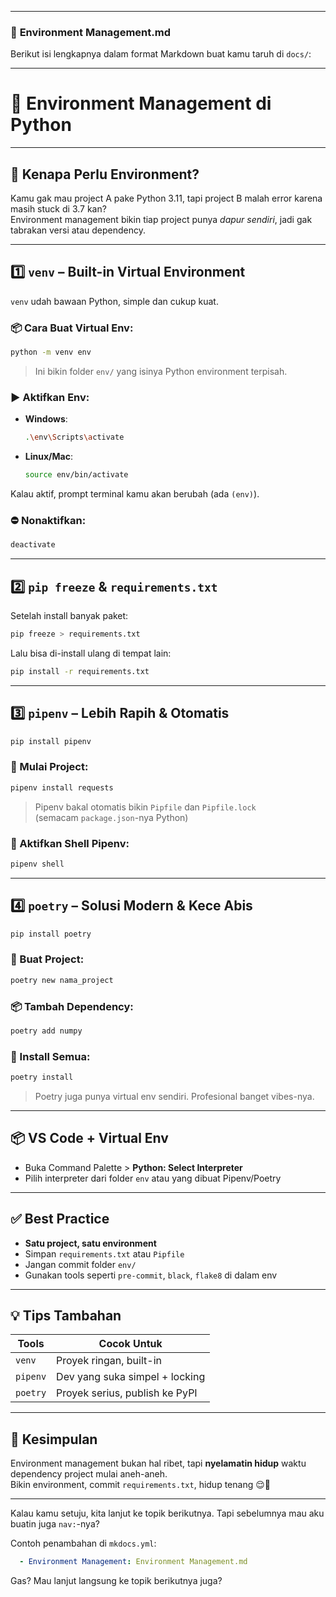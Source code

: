 

---

### 📄 **Environment Management.md**

Berikut isi lengkapnya dalam format Markdown buat kamu taruh di `docs/`:

---

# 🧪 Environment Management di Python

---

## 🤔 Kenapa Perlu Environment?

Kamu gak mau project A pake Python 3.11, tapi project B malah error karena masih stuck di 3.7 kan?  
Environment management bikin tiap project punya *dapur sendiri*, jadi gak tabrakan versi atau dependency.

---

## 1️⃣ `venv` – Built-in Virtual Environment

`venv` udah bawaan Python, simple dan cukup kuat.

### 📦 Cara Buat Virtual Env:

```bash
python -m venv env
```

> Ini bikin folder `env/` yang isinya Python environment terpisah.

### ▶️ Aktifkan Env:
- **Windows**:
  ```bash
  .\env\Scripts\activate
  ```
- **Linux/Mac**:
  ```bash
  source env/bin/activate
  ```

Kalau aktif, prompt terminal kamu akan berubah (ada `(env)`).

### ⛔ Nonaktifkan:
```bash
deactivate
```

---

## 2️⃣ `pip freeze` & `requirements.txt`

Setelah install banyak paket:

```bash
pip freeze > requirements.txt
```

Lalu bisa di-install ulang di tempat lain:

```bash
pip install -r requirements.txt
```

---

## 3️⃣ `pipenv` – Lebih Rapih & Otomatis

```bash
pip install pipenv
```

### 🚀 Mulai Project:
```bash
pipenv install requests
```

> Pipenv bakal otomatis bikin `Pipfile` dan `Pipfile.lock`  
(semacam `package.json`-nya Python)

### 🧙 Aktifkan Shell Pipenv:
```bash
pipenv shell
```

---

## 4️⃣ `poetry` – Solusi Modern & Kece Abis

```bash
pip install poetry
```

### 🔨 Buat Project:
```bash
poetry new nama_project
```

### 📦 Tambah Dependency:
```bash
poetry add numpy
```

### 🔁 Install Semua:
```bash
poetry install
```

> Poetry juga punya virtual env sendiri. Profesional banget vibes-nya.

---

## 📦 VS Code + Virtual Env

- Buka Command Palette > **Python: Select Interpreter**
- Pilih interpreter dari folder `env` atau yang dibuat Pipenv/Poetry

---

## ✅ Best Practice

- **Satu project, satu environment**
- Simpan `requirements.txt` atau `Pipfile`
- Jangan commit folder `env/`
- Gunakan tools seperti `pre-commit`, `black`, `flake8` di dalam env

---

## 💡 Tips Tambahan

| Tools     | Cocok Untuk                     |
|-----------|---------------------------------|
| `venv`    | Proyek ringan, built-in         |
| `pipenv`  | Dev yang suka simpel + locking  |
| `poetry`  | Proyek serius, publish ke PyPI  |

---

## 📌 Kesimpulan

Environment management bukan hal ribet, tapi **nyelamatin hidup** waktu dependency project mulai aneh-aneh.  
Bikin environment, commit `requirements.txt`, hidup tenang 😌🐍

---

Kalau kamu setuju, kita lanjut ke topik berikutnya. Tapi sebelumnya mau aku buatin juga `nav:`-nya?

Contoh penambahan di `mkdocs.yml`:

```yaml
  - Environment Management: Environment Management.md
```

Gas? Mau lanjut langsung ke topik berikutnya juga?